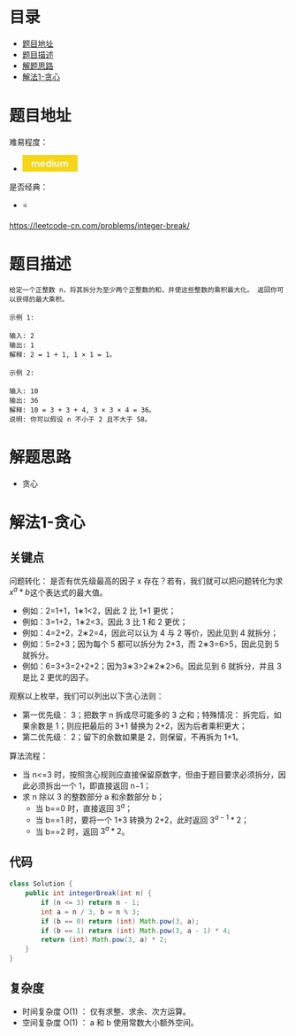 # 目录
* [题目地址](#题目地址)
* [题目描述](#题目描述)
* [解题思路](#解题思路)
* [解法1-贪心](#解法1-贪心)



# 题目地址
难易程度：
- ![medium.jpg](../.images/medium.jpg)

是否经典：
- ⭐️

https://leetcode-cn.com/problems/integer-break/

# 题目描述
```$xslt
给定一个正整数 n，将其拆分为至少两个正整数的和，并使这些整数的乘积最大化。 返回你可以获得的最大乘积。

示例 1:

输入: 2
输出: 1
解释: 2 = 1 + 1, 1 × 1 = 1。

示例 2:

输入: 10
输出: 36
解释: 10 = 3 + 3 + 4, 3 × 3 × 4 = 36。
说明: 你可以假设 n 不小于 2 且不大于 58。

```


# 解题思路
- 贪心




# 解法1-贪心
## 关键点
问题转化： 是否有优先级最高的因子 x 存在？若有，我们就可以把问题转化为求 $x^a * b$这个表达式的最大值。
- 例如：2=1+1，1∗1<2，因此 2 比 1+1 更优；
- 例如：3=1+2，1∗2<3，因此 3 比 1 和 2 更优；
- 例如：4=2+2，2∗2=4，因此可以认为 4 与 2 等价，因此见到 4 就拆分；
- 例如：5=2+3；因为每个 5 都可以拆分为 2+3，而 2∗3=6>5，因此见到 5 就拆分。
- 例如：6=3+3=2+2+2；因为3∗3>2∗2∗2>6。因此见到 6 就拆分，并且 3 是比 2 更优的因子。

观察以上枚举，我们可以列出以下贪心法则：
- 第一优先级： 3；把数字 n 拆成尽可能多的 3 之和；特殊情况： 拆完后，如果余数是 1；则应把最后的 3+1 替换为 2+2，因为后者乘积更大；
- 第二优先级： 2；留下的余数如果是 2，则保留，不再拆为 1+1。

算法流程：
- 当 n<=3 时，按照贪心规则应直接保留原数字，但由于题目要求必须拆分，因此必须拆出一个 1，即直接返回 n−1；
- 求 n 除以 3 的整数部分 a 和余数部分 b；
    - 当 b==0 时，直接返回 $3^a$；
    - 当 b==1 时，要将一个 1+3 转换为 2+2，此时返回 $3^{a-1} * 2$；
    - 当 b==2 时，返回 $3^a * 2$。

## 代码
```Java
class Solution {
    public int integerBreak(int n) {
        if (n <= 3) return n - 1;
        int a = n / 3, b = n % 3;
        if (b == 0) return (int) Math.pow(3, a);
        if (b == 1) return (int) Math.pow(3, a - 1) * 4;
        return (int) Math.pow(3, a) * 2;
    }
}
```


## 复杂度
- 时间复杂度 O(1) ： 仅有求整、求余、次方运算。
- 空间复杂度 O(1) ： a 和 b 使用常数大小额外空间。